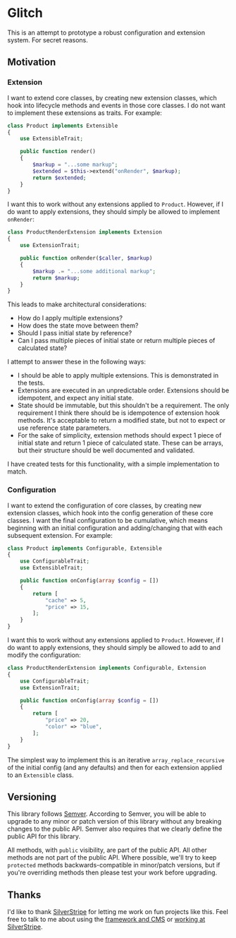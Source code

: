 # Glitch

This is an attempt to prototype a robust configuration and extension system. For secret reasons.

## Motivation

### Extension

I want to extend core classes, by creating new extension classes, which hook into lifecycle methods and events in those core classes. I do not want to implement these extensions as traits. For example:

```php
class Product implements Extensible
{
    use ExtensibleTrait;

    public function render()
    {
        $markup = "...some markup";
        $extended = $this->extend("onRender", $markup);
        return $extended;
    }
}
```

I want this to work without any extensions applied to `Product`. However, if I do want to apply extensions, they should simply be allowed to implement `onRender`:

```php
class ProductRenderExtension implements Extension
{
    use ExtensionTrait;

    public function onRender($caller, $markup)
    {
        $markup .= "...some additional markup";
        return $markup;
    }
}
```

This leads to make architectural considerations:

- How do I apply multiple extensions?
- How does the state move between them?
- Should I pass initial state by reference?
- Can I pass multiple pieces of initial state or return multiple pieces of calculated state?

I attempt to answer these in the following ways:

- I should be able to apply multiple extensions. This is demonstrated in the tests.
- Extensions are executed in an unpredictable order. Extensions should be idempotent, and expect any initial state.
- State should be immutable, but this shouldn't be a requirement. The only requirement I think there should be is idempotence of extension hook methods. It's acceptable to return a modified state, but not to expect or use reference state parameters.
- For the sake of simplicity, extension methods should expect 1 piece of initial state and return 1 piece of calculated state. These can be arrays, but their structure should be well documented and validated.

I have created tests for this functionality, with a simple implementation to match.

### Configuration

I want to extend the configuration of core classes, by creating new extension classes, which hook into the config generation of these core classes. I want the final configuration to be cumulative, which means beginning with an initial configuration and adding/changing that with each subsequent extension. For example:

```php
class Product implements Configurable, Extensible
{
    use ConfigurableTrait;
    use ExtensibleTrait;

    public function onConfig(array $config = [])
    {
        return [
            "cache" => 5,
            "price" => 15,
        ];
    }
}
```

I want this to work without any extensions applied to `Product`. However, if I do want to apply extensions, they should simply be allowed to add to and modify the configuration:

```php
class ProductRenderExtension implements Configurable, Extension
{
    use ConfigurableTrait;
    use ExtensionTrait;

    public function onConfig(array $config = [])
    {
        return [
            "price" => 20,
            "color" => "blue",
        ];
    }
}
```

The simplest way to implement this is an iterative `array_replace_recursive` of the initial config (and any defaults) and then for each extension applied to an `Extensible` class.

## Versioning

This library follows [Semver](http://semver.org). According to Semver, you will be able to upgrade to any minor or patch version of this library without any breaking changes to the public API. Semver also requires that we clearly define the public API for this library.

All methods, with `public` visibility, are part of the public API. All other methods are not part of the public API. Where possible, we'll try to keep `protected` methods backwards-compatible in minor/patch versions, but if you're overriding methods then please test your work before upgrading.

## Thanks

I'd like to thank [SilverStripe](http://www.silverstripe.com) for letting me work on fun projects like this. Feel free to talk to me about using the [framework and CMS](http://www.silverstripe.org) or [working at SilverStripe](http://www.silverstripe.com/who-we-are/#careers).
